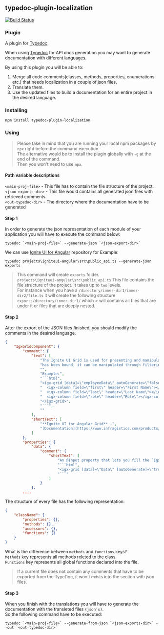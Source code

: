 ## typedoc-plugin-localization
[![Build Status](https://travis-ci.org/IgniteUI/typedoc-localization-plugin.svg?branch=master)](https://travis-ci.org/IgniteUI/typedoc-localization-plugin)
### Plugin

A plugin for [Typedoc](http://typedoc.org)

When using [Typedoc](http://typedoc.org) for API docs generation you may want to generate documentation with different languages.

By using this plugin you will be able to:
 1. Merge all code comments(classes, methods, properties, enumerations etc.) that needs localization in a couple of json files.
 2. Translate them.
 3. Use the updated files to build a documentation for an entire project in the desired language.

### Installing

```
npm install typedoc-plugin-localization
```

### Using

> Please take in mind that you are running your local npm packages by `npx` right before the command execution.
> <br />
> The alternative would be to install the plugin globally with `-g` at the end of the command.
> <br />
> Then you won't need to use `npx`.

#### Path variable descriptions
`<main-proj-file>` - This file has to contain the file structure of the project.
    <br />
`<json-exports-dir>` - This file would contains all generated json files with retrieved comments.
    <br />
`<out-typedoc-dir>` - The directory where the documentation have to be generated

#### Step 1
In order to generate the json representation of each module of your application you will have to execute the command below: 
```
typedoc `<main-proj-file>` --generate-json `<json-export-dir>`
```

We can use [Ignite UI for Angular](https://github.com/IgniteUI/igniteui-angular) repository for Example:

```
typedoc projects\igniteui-angular\src\public_api.ts --generate-json exports
```
> This command will create `exports` folder.
> <br />
>`projects\igniteui-angular\src\public_api.ts` This file contains the file structure of the project. It takes up to `two` levels.
> <br />
> For instance when you have a `/directory/inner-dir1/inner-dir2/file.ts` it will create the following structure `exports/directory/inner-dir1/` which   > will contains all files that are under it or files that are deeply nested.


#### Step 2

After the export of the JSON files finished, you should modify the comments in the desired language.

```JSON
{
    "IgxGridComponent": {
        "comment": {
            "text": [
                "The Ignite UI Grid is used for presenting and manipulating tabular data in the simplest way possible.  Once data",
                "has been bound, it can be manipulated through filtering, sorting & editing operations.",
                "",
                "Example:",
                "```html",
                "<igx-grid [data]=\"employeeData\" autoGenerate=\"false\">",
                "  <igx-column field=\"first\" header=\"First Name\"></igx-column>",
                "  <igx-column field=\"last\" header=\"Last Name\"></igx-column>",
                "  <igx-column field=\"role\" header=\"Role\"></igx-column>",
                "</igx-grid>",
                "```",
                ""
            ],
            "shortText": [
                "**Ignite UI for Angular Grid** -",
                "[Documentation](https://www.infragistics.com/products/ignite-ui-angular/angular/components/grid.html)"
            ]
        },
        "properties": {
            "data": {
                "comment": {
                    "shortText": [
                        "An @Input property that lets you fill the `IgxGridComponent` with an array of data.",
                        "```html",
                        "<igx-grid [data]=\"Data\" [autoGenerate]=\"true\"></igx-grid>",
                        "```"
                    ]
                }
            },
        ....
```

The structure of every file has the following representation:
```JSON
{
    "className": {
        "properties": {},
        "methods": {},
        "accessors": {},
        "functions": {}
    }
}
```
What is the difference between `methods` and `functions` keys? 
<br />
`Methods` key represents all methods releted to the class. 
<br />
`Functions` key represents all global functions declared into the file.

> If a current file does not contain any comments that have to be exported from the TypeDoc, it won't exists into the section with json files.

#### Step 3

When you finish with the translations you will have to generate the documentation with the transleted files `(json's)`.
<br />
So the following command have to be executed:
```
typedoc `<main-proj-file>` --generate-from-json `<json-exports-dir>` --out `<out-typedoc-dir>`
```
